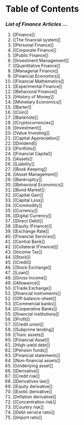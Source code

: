 # **Table of Contents**
### *List of Finance Articles ...*

1. [[Finance]]
2. [[The financial system]]
3. [[Personal Finance]]
4. [[Corporate Finance]]
5. [[Public Finance]]
6. [[Investment Management]]
7. [[Quantitative Finance]]
8. [[Managerial Finance]]
9. [[Financial Economics]]
10. [[Financial Mathematics]]
11. [[Experimental Finance]]
12. [[Behavioral Finance]]
13. [[History of Money]]
14. [[Monetary Economics]]
15. [[Barter]]
16. [[Coin]]
17. [[Banknote]]
18. [[Cryptocurrencies]]
19. [[Investment]]
20. [[Value Investing]]
21. [[Capital Appreciation]]
22. [[Dividend]]
23. [[Portfolio]]
24. [[Financial Capital]]
25. [[Assets]]
26. [[Liability]]
27. [[Book Keeping]]
28. [[Asset Management]]
29. [[Bankruptcy]]
30. [[Behavioral Economics]]
31. [[Bond Market]]
32. [[Capital Gain]]
33. [[Capital Loss]]
34. [[Commodity]]
35. [[Currency]]
36. [[Digital Currency]]
37. [[Direct Debit]]
38. [[Equity (Finance)]]
39. [[Exchange Rate]]
40. [[Financial Services]]
41. [[Central Bank]]
42. [[Collateral (Finance)]]
43. [[Income Tax]]
44. [[Stock]]
45. [[Credit]]
46. [[Stock Exchange]]
47. [[Loan]]
48. [[Gross Income]]
49. [[Allowance]]
50. [[Trade Exchange]]
51. [[financial instruments]]
52. [[Off-balance-sheet]]
53. [[Commercial banks]]
54. [[Cooperative Banks]]
55. [[financial institutions]]
56. [[Profit]]
57. [[Credit union]]
58. [[Subprime lending]]
59. [[Toxic assets]]
60. [[Financial Asset]]
61. [[High-yield debt]]
62. [[Pension funds]]
63. [[Financial statements]]
64. [[Non-financial assets]]
65. [[Underlying asset]]
66. [[Derivative]]
67. [[Credit risk]]
68. [[Derivatives law]]
69. [[Equity derivative]]
70. [[Exotic derivative]]
71. [[Inflation derivative]]
72. [[Concentration risk]]
73. [[Country risk]]
74. [[Debt service ratio]]
75. [[Import ratio]]